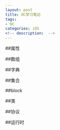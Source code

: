 ```yaml
---
layout: post
title: OC学习笔记
tags: 
- OC
categories: iOS
<!-- description:  -->
---
```

##属性 

##数组

##字典

##集合

##block

##类

##协议

##运行时



